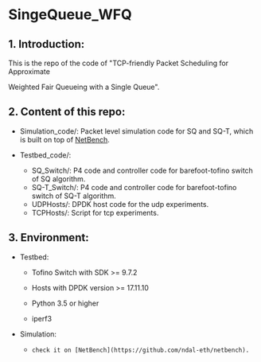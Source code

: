# SingeQueue_WFQ

## 1. Introduction:

This is the repo of the code of "TCP-friendly Packet Scheduling for Approximate

Weighted Fair Queueing with a Single Queue".

## 2. Content of this repo:

- Simulation_code/:  Packet level simulation code for SQ and SQ-T, which is built on top of [NetBench](https://github.com/ndal-eth/netbench).

- Testbed_code/:
  - SQ_Switch/:  P4 code and controller code for barefoot-tofino switch of SQ algorithm.
  - SQ-T_Switch/:   P4 code and controller code for barefoot-tofino switch of SQ-T algorithm.
  - UDPHosts/:  DPDK host code for the udp experiments.
  - TCPHosts/:   Script for tcp experiments.

## 3. Environment:
- Testbed:

  - Tofino Switch with SDK >= 9.7.2	

  - Hosts with DPDK version >= 17.11.10

  - Python 3.5 or higher

  - iperf3
- Simulation:
  - 	check it on [NetBench](https://github.com/ndal-eth/netbench).